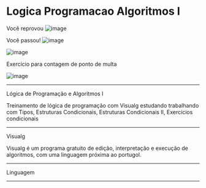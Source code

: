 # Logica Programacao Algoritmos I

Você reprovou
![image](https://user-images.githubusercontent.com/72118415/160735828-0d1cdd57-4772-4beb-9b77-aa19acf9c7eb.png)


Você passou!
![image](https://user-images.githubusercontent.com/72118415/160735903-179607f5-68c7-4eb1-b43a-20ff7da67a4a.png)



![image](https://user-images.githubusercontent.com/72118415/160737169-584142e6-1361-4f99-8e99-516d8a00ab30.png)

Exercício para contagem de ponto de multa

![image](https://user-images.githubusercontent.com/72118415/160748615-d5911e0c-3144-4aeb-916e-ad118d1e32d4.png)



*****************************************************************************************************************************
Lógica de Programação e Algoritmos I


Treinamento de lógica de programação com Visualg estudando trabalhando com Tipos,  Estruturas Condicionais, 
Estruturas Condicionais II, Exercícios condicionais

****************************************************************************************************************************
Visualg

Visualg é um programa gratuito de edição, interpretação e execução de algoritmos, com uma linguagem próxima
ao portugol.

***************************************************************************************************************************

Linguagem 

**************************************************************************************************************************
